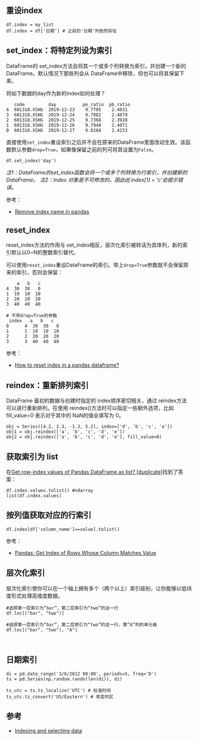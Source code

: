 ## 重设index

```
df.index = my_list
df.index = df['日期'] # 之前的'日期'列依然存在
```

## set_index：将特定列设为索引

DataFrame的 set_index方法会将其一个或多个列转换为索引，并创建一个新的 DataFrame。默认情况下那些列会从 DataFrame中移除，但也可以将其保留下来。


将如下数据的day作为新的index如何处理？

```
   code         day          pe_ratio  pb_ratio
4  601318.XSHG  2019-12-23    9.7785    2.4031
3  601318.XSHG  2019-12-24    9.7982    2.4079
2  601318.XSHG  2019-12-25    9.7368    2.3928
1  601318.XSHG  2019-12-26    9.7948    2.4071
0  601318.XSHG  2019-12-27    9.8284    2.4153
```

直接使用`set_index`重设索引之后并不会在原来的DataFrame里面改动生效。该函数默认参数`drop=True`，如果像保留之前的列可将其设置为`False`。

```
df.set_index('day')
```

*注1：DataFrame的set_index函数会将一个或多个列转换为行索引，并创建新的DataFrame。*
*注2：Index 对象是不可修改的。因此df.index[1] = 'c'会提示错误。*

参考：

- [Remove index name in pandas](https://stackoverflow.com/questions/29765548/remove-index-name-in-pandas)



## reset_index

reset_index方法的作用与 set_index相反，层次化索引被转话为具体列，新的索引默认以0~N的整数索引替代。


可以使用`reset_index`重设DataFrame的索引。带上`drop=True`参数就不会保留原来的索引，否则会保留：

```
    a   b   c
4  30  30   0
1  10  10  10
2  20  20  20
3  40  40  40

# 不带drop=True的参数
 index   a   b   c
0      4  30  30   0
1      1  10  10  10
2      2  20  20  20
3      3  40  40  40
```

参考：

- [How to reset index in a pandas dataframe?](https://stackoverflow.com/questions/20490274/how-to-reset-index-in-a-pandas-dataframe)

## reindex：重新排列索引

DataFrame 最初的数据与创建时指定的 index顺序密切相关，通过 reindex方法可以进行重新排列。在使用 reindex()方法时可以指定一些额外选项，比如 fill_value=0 表示对于其中的 NaN的值全填写为 0。

```
obj = Series([4.2, 2.3, -1.3, 5.2], index=['d', 'b', 'c', 'a'])
obj1 = obj.reindex(['a', 'b', 'c', 'd', 'e'])
obj2 = obj.reindex(['a', 'b', 'c', 'd', 'e'], fill_value=0)
```

## 获取索引为 list

在[Get row-index values of Pandas DataFrame as list? [duplicate]](https://stackoverflow.com/questions/18358938/get-row-index-values-of-pandas-dataframe-as-list)找到了答案：

```
df.index.values.tolist() #ndarray
list(df.index.values)
```

## 按列值获取对应的行索引

```
df.index[df['column_name']==value].tolist()
```

参考：

- [Pandas: Get Index of Rows Whose Column Matches Value](https://www.statology.org/pandas-get-index-of-row/)


## 层次化索引

层次化索引使你可以在一个轴上拥有多个（两个以上）索引级别，让你能够以低纬度形式处理高维度数据。


```
#选择第一层索引为“bar”，第二层索引为“two”的这一行
df.loc[("bar", "two")] 

#选择第一层索引为“bar”，第二层索引为“two”的这一行，第“A”列的单元格
df.loc[("bar", "two"), "A"] 



```

## 日期索引

```
di = pd.date_range('3/6/2012 00:00', periods=5, freq='D')
ts = pd.Series(np.random.randn(len(di)), di)

ts_utc = ts.tz_localize('UTC') # 标准时间
ts_utc.tz_convert('US/Eastern') # 改变时区
```

## 参考

- [Indexing and selecting data](https://pandas.pydata.org/pandas-docs/stable/user_guide/indexing.html#indexing-and-selecting-data)